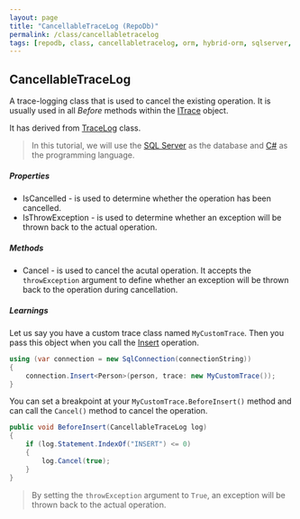 ```yaml
---
layout: page
title: "CancellableTraceLog (RepoDb)"
permalink: /class/cancellabletracelog
tags: [repodb, class, cancellabletracelog, orm, hybrid-orm, sqlserver, sqlite, mysql, postgresql]
---
```


## CancellableTraceLog

A trace-logging class that is used to cancel the existing operation. It is usually used in all *Before* methods within the [ITrace](/interface/itrace) object.

It has derived from [TraceLog](/class/tracelog) class.

> In this tutorial, we will use the [SQL Server](https://www.nuget.org/packages/RepoDb.SqlServer) as the database and [C#](https://docs.microsoft.com/en-us/dotnet/csharp/) as the programming language.

##### Properties

- IsCancelled - is used to determine whether the operation has been cancelled.
- IsThrowException - is used to determine whether an exception will be thrown back to the actual operation.

##### Methods

- Cancel - is used to cancel the acutal operation. It accepts the `throwException` argument to define whether an exception will be thrown back to the operation during cancellation.

##### Learnings

Let us say you have a custom trace class named `MyCustomTrace`. Then you pass this object when you call the [Insert](/operation/insert) operation.

```csharp
using (var connection = new SqlConnection(connectionString))
{
    connection.Insert<Person>(person, trace: new MyCustomTrace());
}
```

You can set a breakpoint at your `MyCustomTrace.BeforeInsert()` method and can call the `Cancel()` method to cancel the operation.

```csharp
public void BeforeInsert(CancellableTraceLog log)
{
    if (log.Statement.IndexOf("INSERT") <= 0)
    {
        log.Cancel(true);
    }
}
```

> By setting the `throwException` argument to `True`, an exception will be thrown back to the actual operation.

